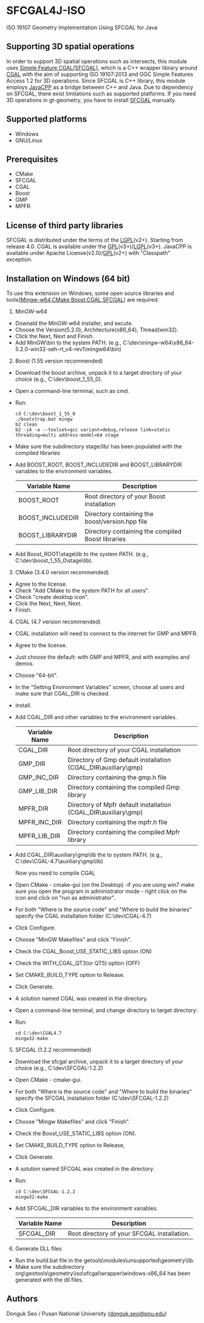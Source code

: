 # SFCGAL4J-ISO
ISO 19107 Geometry Implementation Using SFCGAL for Java

## Supporting 3D spatial operations
In order to support 3D spatial operations such as intersects, this module uses [Simple Feature CGAL(SFCGAL)](http://sfcgal.org), which is a C++ wrapper library around [CGAL](http://www.cgal.org) with the aim of supporting ISO 19107:2013 and OGC Simple Features Access 1.2 for 3D operations. Since SFCGAL is C++ library, this module employs [JavaCPP](https://github.com/bytedeco/javacpp) as a bridge between C++ and Java. Due to dependency on SFCGAL, there exist limitations such as supported platforms. If you need 3D operations in gt-geometry, you have to install [SFCGAL](http://sfcgal.org) manually.

## Supported platforms
 * Windows
 * GNU/Linux
 
## Prerequisites
 * CMake
 * SFCGAL
 * CGAL
 * Boost
 * GMP
 * MPFR

## License of third party libraries
SFCGAL is distributed under the terms of the [LGPL](http://www.gnu.org/licenses/old-licenses/lgpl-2.0.html)(v2+). Starting from release 4.0. CGAL is available under the [GPL](http://www.gnu.org/copyleft/gpl.html)(v3+)/[LGPL](http://www.gnu.org/copyleft/lesser.html)(v3+). JavaCPP is available under Apache License(v2.0)/[GPL](http://www.gnu.org/copyleft/gpl.html)(v2+) with "Classpath" exception.

## Installation on Windows (64 bit)
To use this extension on Windows, some open source libraries and tools([Mingw-w64](http://sourceforge.net/projects/mingw-w64/),[CMake](http://cmake.org),[Boost](http://www.boost.org),[CGAL](http://cgal.org),[SFCGAL](http://sfcgal.org)) are required.

1. MinGW-w64

 * Downald the MinGW-w64 installer, and excute.
 * Choose the Version(5.2.0), Architecture(x86_64), Thread(win32).
 * Click the Next, Next and Finish.
 * Add MinGW\bin to the system PATH. (e.g., C:\dev\mingw-w64\x86_64-5.2.0-win32-seh-rt_v4-rev1\mingw64\bin)

2. Boost (1.55 version recommended)

 * Download the boost archive, unpack it to a target directory of your choice (e.g., C:\dev\boost_1_55_0).
 * Open a command-line terminal, such as cmd.
 * Run:
   
   ```
   cd C:\dev\boost_1_55_0
   ./bootstrap.bat mingw
   b2 clean
   b2 -j4 -a --toolset=gcc variant=debug,release link=static threading=multi address-model=64 stage
   ```
   
 * Make sure the subdirectory stage/lib/ has been populated with the compiled libraries
 * Add BOOST_ROOT, BOOST_INCLUDEDIR and BOOST_LIBRARYDIR variables to the environment variables.
   
   Variable Name | Description
   ------------- | ------------
   BOOST_ROOT | Root directory of your Boost installation 
   BOOST_INCLUDEDIR | Directory containing the boost/version.hpp file 
   BOOST_LIBRARYDIR | Directory containing the compiled Boost libraries
 * Add Boost_ROOT\stage\lib to the system PATH. (e.g., C:\dev\boost_1_55_0\stage\lib).

3. CMake (3.4.0 version recommended)

 * Agree to the license.
 * Check "Add CMake to the system PATH for all users".
 * Check "create desktop icon".
 * Click the Next, Next, Next.
 * Finish.

4. CGAL (4.7 version recommended)

 * CGAL installation will need to connect to the internet for GMP and MPFR.
 * Agree to the license.
 * Just choose the default: with GMP and MPFR, and with examples and demos.
 * Choose "64-bit".
 * In the "Setting Environment Variables" screen, choose all users and make sure that CGAL_DIR is checked.
 * Install.
 * Add CGAL_DIR and other variables to the environment variables.
 
   Variable Name | Description
   ------------- | ------------
   CGAL_DIR | Root directory of your CGAL installation 
   GMP_DIR | Directory of Gmp default installation (CGAL_DIR\auxiliary\gmp)
   GMP_INC_DIR | Directory containing the gmp.h file 
   GMP_LIB_DIR | Directory containing the compiled Gmp library
   MPFR_DIR | Directory of Mpfr default installation (CGAL_DIR\auxiliary\gmp)
   MPFR_INC_DIR | Directory containing the mpfr.h file
   MPFR_LIB_DIR | Directory containing the compiled Mpfr library
 * Add CGAL_DIR\auxiliary\gmp\lib the to system PATH. (e.g., C:\dev\CGAL-4.7\auxiliary\gmp\lib)

   Now you need to compile CGAL
 * Open CMake - cmake-gui (on the Desktop) -if you are using win7 make sure you open the program in administrator mode - right click on the icon and click on "run as administrator".
 * For both "Where is the source code" and "Where to build the binaries" specify the CGAL installation folder (C:\dev\CGAL-4.7)
 * Click Configure.
 * Choose "MinGW Makefiles" and click "Finish".
 * Check the CGAL_Boost_USE_STATIC_LIBS option (ON)
 * Check the WITH_CGAL_QT3(or QT5) option (OFF)
 * Set CMAKE_BUILD_TYPE option to Release.
 * Click Generate.
 * A solution named CGAL was created in the directory.
 * Open a command-line terminal, and change directory to target directory:
 * Run:
 
   ```
   cd C:\dev\CGAL4.7
   mingw32-make
   ```

5. SFCGAL (1.2.2 recommended)

 * Download the sfcgal archive, unpack it to a target directory of your choice (e.g., C:\dev\SFCGAL-1.2.2)
 * Open CMake - cmake-gui.
 * For both "Where is the source code" and "Where to build the binaries" specify the SFCGAL installation folder (C:\dev\SFCGAL-1.2.2)
 * Click Configure.
 * Choose "Mingw Makefiles" and click "Finish".
 * Check the Boost_USE_STATIC_LIBS option (ON).
 * Set CMAKE_BUILD_TYPE option to Release,
 * Click Generate.
 * A solution named SFCGAL was created in the directory.
 * Run:
 
   ```
   cd C:\dev\SFCGAL-1.2.2
   mingw32-make
   ```
 * Add SFCGAL_DIR variables to the environment variables.
  
   Variable Name | Description
   ------------- | -----------
   SFCGAL_DIR | Root directory of your SFCGAL installation.

6. Generate DLL files
 * Run the build.bat file in the getools\modules\unsupported\geometry\lib.
 * Make sure the subdirectory org\geotools\geometry\iso\sfcgal\wrapper\windows-x86_64 has been generated with the dll files.

## Authors
Donguk Seo / Pusan National University (donguk.seo@pnu.edu)

